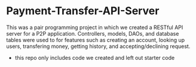# Payment-Transfer-API-Server

This was a pair programming project in which we created a RESTful API server for a P2P application. Controllers, models, DAOs, and database tables were used to for features such as creating an account, looking up users, transfering money, getting history, and accepting/declining request. 

- this repo only includes code we created and left out starter code
